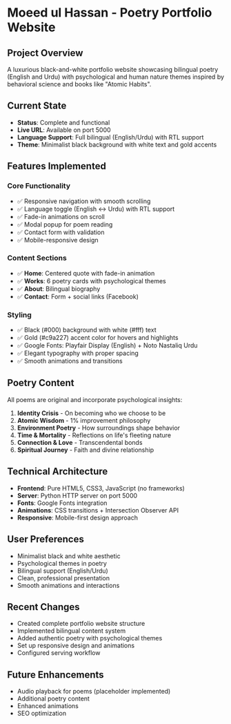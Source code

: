 # Moeed ul Hassan - Poetry Portfolio Website

## Project Overview
A luxurious black-and-white portfolio website showcasing bilingual poetry (English and Urdu) with psychological and human nature themes inspired by behavioral science and books like "Atomic Habits".

## Current State
- **Status**: Complete and functional
- **Live URL**: Available on port 5000
- **Language Support**: Full bilingual (English/Urdu) with RTL support
- **Theme**: Minimalist black background with white text and gold accents

## Features Implemented
### Core Functionality
- ✅ Responsive navigation with smooth scrolling
- ✅ Language toggle (English ↔ Urdu) with RTL support
- ✅ Fade-in animations on scroll
- ✅ Modal popup for poem reading
- ✅ Contact form with validation
- ✅ Mobile-responsive design

### Content Sections
- ✅ **Home**: Centered quote with fade-in animation
- ✅ **Works**: 6 poetry cards with psychological themes
- ✅ **About**: Bilingual biography
- ✅ **Contact**: Form + social links (Facebook)

### Styling
- ✅ Black (#000) background with white (#fff) text
- ✅ Gold (#c9a227) accent color for hovers and highlights
- ✅ Google Fonts: Playfair Display (English) + Noto Nastaliq Urdu
- ✅ Elegant typography with proper spacing
- ✅ Smooth animations and transitions

## Poetry Content
All poems are original and incorporate psychological insights:
1. **Identity Crisis** - On becoming who we choose to be
2. **Atomic Wisdom** - 1% improvement philosophy 
3. **Environment Poetry** - How surroundings shape behavior
4. **Time & Mortality** - Reflections on life's fleeting nature
5. **Connection & Love** - Transcendental bonds
6. **Spiritual Journey** - Faith and divine relationship

## Technical Architecture
- **Frontend**: Pure HTML5, CSS3, JavaScript (no frameworks)
- **Server**: Python HTTP server on port 5000
- **Fonts**: Google Fonts integration
- **Animations**: CSS transitions + Intersection Observer API
- **Responsive**: Mobile-first design approach

## User Preferences
- Minimalist black and white aesthetic
- Psychological themes in poetry
- Bilingual support (English/Urdu)
- Clean, professional presentation
- Smooth animations and interactions

## Recent Changes
- Created complete portfolio website structure
- Implemented bilingual content system
- Added authentic poetry with psychological themes
- Set up responsive design and animations
- Configured serving workflow

## Future Enhancements
- Audio playback for poems (placeholder implemented)
- Additional poetry content
- Enhanced animations
- SEO optimization